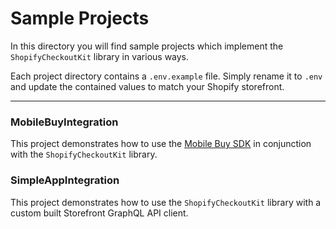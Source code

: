 # Sample Projects

In this directory you will find sample projects which implement the `ShopifyCheckoutKit` library in
various ways.

Each project directory contains a `.env.example` file. Simply rename it
to `.env` and update the contained values to match your Shopify storefront.

---

### MobileBuyIntegration

This project demonstrates how to use
the [Mobile Buy SDK](https://github.com/Shopify/mobile-buy-sdk-android) in conjunction with
the `ShopifyCheckoutKit` library.

### SimpleAppIntegration

This project demonstrates how to use the `ShopifyCheckoutKit` library with a custom built Storefront
GraphQL API client.
